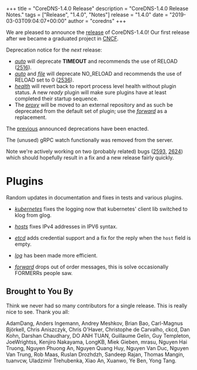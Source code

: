 +++
title = "CoreDNS-1.4.0 Release"
description = "CoreDNS-1.4.0 Release Notes."
tags = ["Release", "1.4.0", "Notes"]
release = "1.4.0"
date = "2019-03-03T09:04:07+00:00"
author = "coredns"
+++

We are pleased to announce the [release](https://github.com/inverse-inc/wireguard-go/dns/releases/tag/v1.4.0)
of CoreDNS-1.4.0! Our first release after we became a graduated project in
[CNCF](https://www.cncf.io/).

Deprecation notice for the *next* release:

 *  [*auto*](/plugins/auto) will deprecate **TIMEOUT** and recommends the use of RELOAD ([2516](https://github.com/inverse-inc/wireguard-go/dns/issues/2516)).
 *  [*auto*](/plugins/file) and [*file*](/plugins/auto) will deprecate NO_RELOAD and recommends the use of RELOAD set to 0 ([2536](https://github.com/inverse-inc/wireguard-go/dns/issues/2536)).
 *  [*health*](/plugins/health) will revert back to report process level health without plugin
    status. A new *ready* plugin will make sure plugins have at least completed their startup
    sequence.
 *  The [*proxy*](/plugins/proxy) will be moved to an external repository and as such be deprecated
    from the default set of plugin; use the [*forward*](/plugins/forward) as a replacement.

The [previous](/2019/01/13/coredns-1.3.1-release/) announced deprecations have been enacted.

The (unused) gRPC watch functionally was removed from the server.

Note we're actively working on two (probably related) bugs
([2593](https://github.com/inverse-inc/wireguard-go/dns/issues/2593),
[2624](https://github.com/inverse-inc/wireguard-go/dns/issues/2624)) which should hopefully result in a fix and
a new release fairly quickly.

# Plugins

Random updates in documentation and fixes in tests and various plugins.

 *  [*kubernetes*](/plugins/kubernetes) fixes the logging now that kubernetes' client lib switched
    to klog from glog.

 *  [*hosts*](/plugins/hosts) fixes IPv4 addresses in IPV6 syntax.

 *  [*etcd*](/plugins/etcd) adds credential support and a fix for the reply when the `host` field is
    empty.

 *  [*log*](/plugins/log) has been made more efficient.

 *  [*forward*](/plugins/forward) drops out of order messages, this is solve occasionally FORMERRs
    people saw.

## Brought to You By

Think we never had so many contributors for a single release. This is really nice to see. Thank you
all:

AdamDang,
Anders Ingemann,
Andrey Meshkov,
Brian Bao,
Carl-Magnus Björkell,
Chris Aniszczyk,
Chris O'Haver,
Christophe de Carvalho,
ckcd,
Dan Kohn,
Darshan Chaudhary,
DO ANH TUAN,
Guillaume Gelin,
Guy Templeton,
JoeWrightss,
Kenjiro Nakayama,
LongKB,
Miek Gieben,
mrasu,
Nguyen Hai Truong,
Nguyen Phuong An,
Nguyen Quang Huy,
Nguyen Van Duc,
Nguyen Van Trung,
Rob Maas,
Ruslan Drozhdzh,
Sandeep Rajan,
Thomas Mangin,
tuanvcw,
Uladzimir Trehubenka,
Xiao An,
Xuanwo,
Ye Ben,
Yong Tang.
